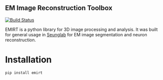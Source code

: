 EM Image Reconstruction Toolbox
-------------------------------
[![Build Status](https://travis-ci.org/seung-lab/emirt.svg?branch=master)](https://travis-ci.org/seung-lab/emirt)

EMIRT is a python library for 3D image processing and analysis. It was built for general usage in [Seunglab](http://seunglab.org/) for EM image segmentation and neuron reconstruction.

# Installation 
    pip install emirt  



